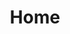 ---
html_title: Home
layout: 2006_home
old_website: true
permalink: /129.html
published: true
title: Home
---